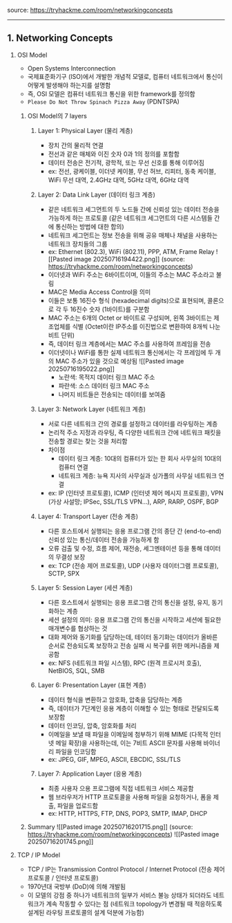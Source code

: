 source: https://tryhackme.com/room/networkingconcepts

---

## 1. Networking Concepts

1. OSI Model
	- Open Systems Interconnection
	- 국제표준화기구 (ISO)에서 개발한 개념적 모델로, 컴퓨터 네트워크에서 통신이 어떻게 발생해야 하는지를 설명함
	- 즉, OSI 모델은 컴퓨터 네트워크 통신을 위한 framework를 정의함
	- `Please Do Not Throw Spinach Pizza Away` (PDNTSPA)

	1. OSI Model의 7 layers
		1. Layer 1: Physical Layer (물리 계층)
			- 장치 간의 물리적 연결
			- 전선과 같은 매체와 이진 숫자 0과 1의 정의를 포함함
			- 데이터 전송은 전기적, 광학적, 또는 무선 신호를 통해 이루어짐
			- ex: 전선, 광케이블, 이더넷 케이블, 무선 허브, 리피터, 동축 케이블, WiFi 무선 대역, 2.4GHz 대역, 5GHz 대역, 6GHz 대역

		2. Layer 2: Data Link Layer (데이터 링크 계층)
			- 같은 네트워크 세그먼트의 두 노드들 간에 신뢰성 있는 데이터 전송을 가능하게 하는 프로토콜 (같은 네트워크 세그먼트의 다른 시스템들 간에 통신하는 방법에 대한 합의)
			- 네트워크 세그먼트는 정보 전송을 위해 공유 매체나 채널을 사용하는 네트워크 장치들의 그룹
			- ex: Ethernet (802.3), WiFi (802.11), PPP, ATM, Frame Relay
				![[Pasted image 20250716194422.png]]
					(source: https://tryhackme.com/room/networkingconcepts)
			- 이더넷과 WiFi 주소는 6바이트이며, 이들의 주소는 MAC 주소라고 불림
			- MAC은 Media Access Control을 의미
			- 이들은 보통 16진수 형식 (hexadecimal digits)으로 표현되며, 콜론으로 각 두 16진수 숫자 (1바이트)를 구분함
			- MAC 주소는 6개의 Octet or 바이트로 구성되며, 왼쪽 3바이트는 제조업체를 식별 (Octet이란 IP주소를 이진법으로 변환하여 8개씩 나눈 비트 단위)
			- 즉, 데이터 링크 계층에서는 MAC 주소를 사용하여 프레임을 전송
			- 이더넷이나 WiFi를 통한 실제 네트워크 통신에서는 각 프레임에 두 개의 MAC 주소가 있을 것으로 예상됨
				![[Pasted image 20250716195022.png]]
				- 노란색: 목적지 데이터 링크 MAC 주소
				- 파란색: 소스 데이터 링크 MAC 주소
				- 나머지 비트들은 전송되는 데이터를 보여줌

		3. Layer 3: Network Layer (네트워크 계층)
			- 서로 다른 네트워크 간의 경로를 설정하고 데이터를 라우팅하는 계층
			- 논리적 주소 지정과 라우팅, 즉 다양한 네트워크 간에 네트워크 패킷을 전송할 경로는 찾는 것을 처리함
			- 차이점
				- 데이터 링크 계층: 10대의 컴퓨터가 있는 한 회사 사무실의 10대의 컴퓨터 연결
				- 네트워크 계층: 뉴욕 지사의 사무실과 싱가폴의 사무실 네트워크 연결
			- ex: IP (인터넷 프로토콜), ICMP (인터넷 제어 메시지 프로토콜), VPN (가상 사설망; IPSec, SSL/TLS VPN...), ARP, RARP, OSPF, BGP

		4. Layer 4: Transport Layer (전송 계층)
			- 다른 호스트에서 실행되는 응용 프로그램 간의 종단 간 (end-to-end) 신뢰성 있는 통신/데이터 전송을 가능하게 함
			- 오류 검출 및 수정, 흐름 제어, 재전송, 세그멘테이션 등을 통해 데이터의 무결성 보장
			- ex: TCP (전송 제어 프로토콜), UDP (사용자 데이터그램 프로토콜), SCTP, SPX

		5. Layer 5: Session Layer (세션 계층)
			- 다른 호스트에서 실행되는 응용 프로그램 간의 통신을 설정, 유지, 동기화하는 계층
			- 세션 설정의 의미: 응용 프로그램 간의 통신을 시작하고 세션에 필요한 매개변수를 협상하는 것
			- 대화 제어와 동기화를 담당하는데, 테이터 동기화는 데이터가 올바른 순서로 전송되도록 보장하고 전송 실패 시 복구를 위한 메커니즘을 제공함
			- ex: NFS (네트워크 파일 시스템), RPC (원격 프로시저 호출), NetBIOS, SQL, SMB

		6. Layer 6: Presentation Layer (표현 계층)
			- 데이터 형식을 변환하고 암호화, 압축을 담당하는 계층
			- 즉, 데이터가 7단계인 응용 계층이 이해할 수 있는 형태로 전달되도록 보장함
			- 데이터 인코딩, 압축, 암호화를 처리
			- 이메일을 보낼 때 파일을 이메일에 첨부하기 위해 MIME (다목적 인터넷 메일 확장)을 사용하는데, 이는 7비트 ASCII 문자를 사용해 바이너리 파일을 인코딩함
			- ex: JPEG, GIF, MPEG, ASCII, EBCDIC, SSL/TLS

		7. Layer 7: Application Layer (응용 계층)
			- 최종 사용자 으용 프로그램에 직접 네트워크 서비스 제공함
			- 웹 브라우저가 HTTP 프로토콜을 사용해 파일을 요청하거나, 폼을 제출, 파일을 업로드함
			- ex: HTTP, HTTPS, FTP, DNS, POP3, SMTP, IMAP, DHCP

	2. Summary
		![[Pasted image 20250716201715.png]]
			(source: https://tryhackme.com/room/networkingconcepts)
		![[Pasted image 20250716201745.png]]

2. TCP / IP Model
	- TCP / IP는 Transmission Control Protocol / Internet Protocol (전송 제어 프로토콜 / 인터넷 프로토콜)
	- 1970년대 국방부 (DoD)에 의해 개발됨
	- 이 모델의 강점 중 하나가 네트워크의 일부가 서비스 불능 상태가 되더라도 네트워크가 계속 작동할 수 있다는 점 (네트워크 topology가 변경될 때 적응하도록 설계된 라우팅 프로토콜의 설계 덕분에 가능함)





































